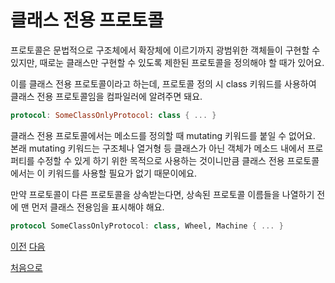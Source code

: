# 클래스 전용 프로토콜

프로토콜은 문법적으로 구조체에서 확장체에 이르기까지 광범위한 객체들이 구현할 수 있지만, 때로눈 클래스만 구현할 수 있도록 제한된 프로토콜을 정의해야 할 때가 있어요.

이를 클래스 전용 프로토콜이라고 하는데, 프로토콜 정의 시 class 키워드를 사용하여 클래스 전용 프로토콜임을 컴파일러에 알려주면 돼요.

```swift
protocol: SomeClassOnlyProtocol: class { ... }
```

클래스 전용 프로토콜에서는 메소드를 정의할 때 mutating 키워드를 붙일 수 없어요. 본래 mutating 키워드는 구조체나 열거형 등 클래스가 아닌 객체가 메소드 내에서 프로퍼티를 수정할 수 있게 하기 위한 목적으로 사용하는 것이니만큼 클래스 전용 프로토콜에서는 이 키워드를 사용할 필요가 없기 때문이에요.

만약 프로토콜이 다른 프로토콜을 상속받는다면, 상속된 프로토콜 이름들을 나열하기 전에 맨 먼저 클래스 전용임을 표시해야 해요.

```swift
protocol SomeClassOnlyProtocol: class, Wheel, Machine { ... }
```

[이전](https://github.com/MojitoBar/iOS-DeepDive/blob/main/%EA%BC%BC%EA%BC%BC%ED%95%9C_%EC%9E%AC%EC%9D%80%EC%94%A8%EC%9D%98_Swift_%EB%AC%B8%EB%B2%95%ED%8E%B8/10.4.2.md)
[다음](https://github.com/MojitoBar/iOS-DeepDive/blob/main/%EA%BC%BC%EA%BC%BC%ED%95%9C_%EC%9E%AC%EC%9D%80%EC%94%A8%EC%9D%98_Swift_%EB%AC%B8%EB%B2%95%ED%8E%B8/10.4.4.md)

[처음으로](https://github.com/MojitoBar/iOS-DeepDive/blob/main/%EA%BC%BC%EA%BC%BC%ED%95%9C_%EC%9E%AC%EC%9D%80%EC%94%A8%EC%9D%98_Swift_%EB%AC%B8%EB%B2%95%ED%8E%B8/README.md)
